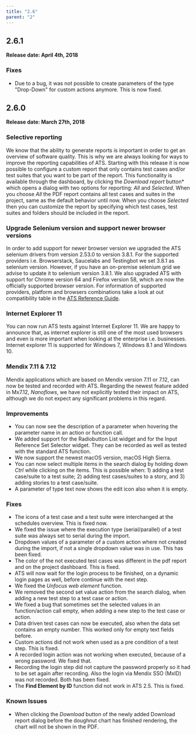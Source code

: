 ```yaml
---
title: "2.6"
parent: "2"
---
```


## 2.6.1

**Release date: April 4th, 2018**

### Fixes

* Due to a bug, it was not possible to create parameters of the type "Drop-Down" for custom actions anymore. This is now fixed.

## 2.6.0

**Release date: March 27th, 2018**

### Selective reporting

We know that the ability to generate reports is important in order to get an overview of software quality. This is why we are always looking for ways to improve the reporting capabilities of ATS. Starting with this release it is now possible to configure a custom report that only contains test cases and/or test suites that you want to be part of the report. This functionality is available through the dashboard, by clicking the *Download report* button* which opens a dialog with two options for reporting: *All* and *Selected*. When you choose *All* the PDF report contains all test cases and suites in the project, same as the default behavior until now. When you choose *Selected* then you can customize the report by specifying which test cases, test suites and folders should be included in the report. 

### Upgrade Selenium version and support newer browser versions

In order to add support for newer browser version we upgraded the ATS selenium drivers from version 2.53.0 to version 3.8.1. For the supported providers i.e. Browserstack, Saucelabs and Testingbot we set 3.8.1 as selenium version. However, if you have an on-premise selenium grid we advise to update it to selenium version 3.8.1. We also upgraded ATS with support for Chrome version 64 and Firefox version 58, which are now the officially supported browser version. For information of supported providers, platform and browsers combinations take a look at out compatibility table in the [ATS Reference Guide](/ats/refguide/).

### Internet Explorer 11

You can now run ATS tests against Internet Explorer 11. We are happy to announce that, as internet explorer is still one of the most used browsers and even is more important when looking at the enterprise i.e. businesses. Internet explorer 11 is supported for Windows 7, Windows 8.1 and Windows 10.

### Mendix 7.11 & 7.12

Mendix applications which are based on Mendix version 7.11 or 7.12, can now be tested and recorded with ATS. Regarding the newest feature added in Mx7.12, _Nanoflows_, we have not explicitly tested their impact on ATS, although we do not expect any significant problems in this regard.

### Improvements

* You can now see the description of a parameter when hovering the parameter name in an action or function call.
* We added support for the Radiobutton List widget and for the Input Reference Set Selector widget. They can be recorded as well as tested with the standard ATS function.
* We now support the newest macOS version, macOS High Sierra.
* You can now select multiple items in the search dialog by holding down *Ctrl* while clicking on the items. This is possible when: 1) adding a test case/suite to a test suite; 2) adding test cases/suites to a story, and 3) adding stories to a test case/suite.
* A parameter of type text now shows the edit icon also when it is empty.


### Fixes

* The icons of a test case and a test suite were interchanged at the schedules overview. This is fixed now.
* We fixed the issue where the execution type (serial/parallel) of a test suite was always set to serial during the import.
* Dropdown values of a parameter of a custom action where not created during the import, if not a single dropdown value was in use. This has been fixed.
* The color of the not executed test cases was different in the pdf report and on the project dashboard. This is fixed.
* ATS will now wait for the login process to be finished, on a dynamic login pages as well, before continue with the next step.
* We fixed the *Unfocus web element* function.
* We removed the second set value action from the search dialog, when adding a new test step to a test case or action.
* We fixed a bug that sometimes set the selected values in an function/action call empty, when adding a new step to the test case or action.
* Data driven test cases can now be executed, also when the data set contains an empty number. This worked only for empty text fields before.
* Custom actions did not work when used as a pre condition of a test step. This is fixed.
* A recorded login action was not working when executed, because of a wrong password. We fixed that.
* Recording the login step did not capture the password properly so it had to be set again after recording. Also the login via Mendix SSO (MxID) was not recorded. Both has been fixed.
* The **Find Element by ID** function did not work in ATS 2.5. This is fixed.

### Known Issues

* When clicking the *Download* button of the newly added Download report dialog before the doughnut chart has finished rendering, the chart will not be shown in the PDF. 

